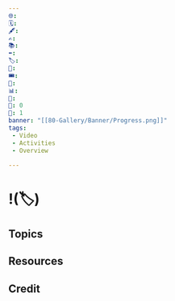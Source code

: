 ```yaml
---
🌐: 
🗓️: 
🖋️: 
✍️: 
📚: 
⬅️: 
🏷️: 
🎫: 
🎟️: 
🔖: 
📊: 
🏁: 
🏹: 0
🎯: 1
banner: "[[80-Gallery/Banner/Progress.png]]"
tags: 
 - Video
 - Activities
 - Overview

---
```


# !(🏷️)


## Topics

## Resources

## Credit